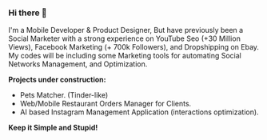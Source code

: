 ### Hi there 👋

I'm a Mobile Developer & Product Designer, But have previously been a Social Marketer with a strong experience on YouTube Seo (+30 Million Views), Facebook Marketing (+ 700k Followers), and Dropshipping on Ebay. My codes will be including some Marketing tools for automating Social Networks Management, and Optimization.

**Projects under construction:**
  - Pets Matcher. (Tinder-like)
  - Web/Mobile Restaurant Orders Manager for Clients.
  - AI based Instagram Management Application (interactions optimization).



**Keep it Simple and Stupid!**



<!--
**omarlahkim/omarlahkim** is a ✨ _special_ ✨ repository because its `README.md` (this file) appears on your GitHub profile.

Here are some ideas to get you started:

- 🔭 I’m currently working on ...
- 🌱 I’m currently learning ...
- 👯 I’m looking to collaborate on ...
- 🤔 I’m looking for help with ...
- 💬 Ask me about ...
- 📫 How to reach me: ...
- 😄 Pronouns: ...
- ⚡ Fun fact: ...
-->
